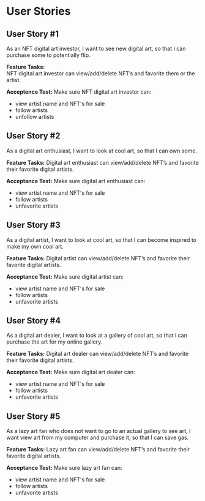# User Stories

## User Story #1

As an NFT digital art investor, I want to see new digital art, so that I can purchase some to potentially flip.

**Feature Tasks:**  
NFT digital art investor can view/add/delete NFT’s and favorite them or the artist.

**Acceptence Test:** 
Make sure NFT digital art investor can:
 - view artist name and NFT's for sale
 - follow artists
 - unfollow artists

## User Story #2

As a digital art enthusiast, I want to look at cool art, so that I can own some.

**Feature Tasks:**
Digital art enthusiast can view/add/delete NFT’s and favorite their favorite digital artists.

**Acceptance Test:** 
Make sure digital art enthusiast can:
 - view artist name and NFT's for sale
 - follow artists
 - unfavorite artists

## User Story #3

As a digital artist, I want to look at cool art, so that I can become inspired to make my own cool art.

**Feature Tasks:**
Digital artist can view/add/delete NFT’s and favorite their favorite digital artists.

**Acceptance Test:** 
Make sure digital artist can:
 - view artist name and NFT's for sale
 - follow artists
 - unfavorite artists

## User Story #4

As a digital art dealer, I want to look at a gallery of cool art, so that i can purchase the art for my online gallery.


**Feature Tasks:**
Digital art dealer can view/add/delete NFT’s and favorite their favorite digital artists.

**Acceptance Test:** 
Make sure digital art dealer can:
 - view artist name and NFT's for sale
 - follow artists
 - unfavorite artists

## User Story #5

As a lazy art fan who does not want to go to an actual gallery to see art, I want view art from my computer and purchase it, so that I can save gas.

**Feature Tasks:**
Lazy art fan can view/add/delete NFT’s and favorite their favorite digital artists.

**Acceptance Test:** 
Make sure lazy art fan can:
 - view artist name and NFT's for sale
 - follow artists
 - unfavorite artists
